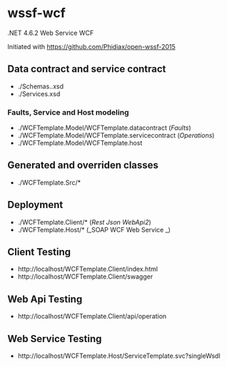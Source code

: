 # wssf-wcf
.NET 4.6.2 Web Service WCF

Initiated with https://github.com/Phidiax/open-wssf-2015

## Data contract and service contract
- ./Schemas..xsd
- ./Services.xsd

### Faults, Service and Host modeling 
- ./WCFTemplate.Model/WCFTemplate.datacontract (_Faults_)
- ./WCFTemplate.Model/WCFTemplate.servicecontract (_Operations_)
- ./WCFTemplate.Model/WCFTemplate.host

## Generated and overriden classes
- ./WCFTemplate.Src/*

## Deployment
- ./WCFTemplate.Client/* (_Rest Json WebApi2_)
- ./WCFTemplate.Host/* (_SOAP WCF Web Service _)

## Client Testing
- http://localhost/WCFTemplate.Client/index.html
- http://localhost/WCFTemplate.Client/swagger

## Web Api Testing
- http://localhost/WCFTemplate.Client/api/operation

## Web Service Testing
- http://localhost/WCFTemplate.Host/ServiceTemplate.svc?singleWsdl
